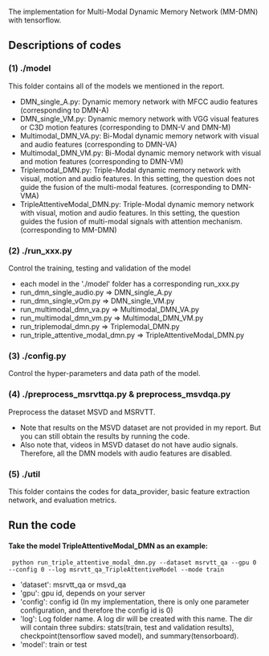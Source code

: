 The implementation for Multi-Modal Dynamic Memory Network (MM-DMN) with tensorflow.

## Descriptions of codes

### (1) ./model
This folder contains all of the models we mentioned in the report.   
* DMN_single_A.py: Dynamic memory network with MFCC audio features (corresponding to DMN-A)  
* DMN_single_VM.py: Dynamic memory network with VGG visual features or C3D motion features  (corresponding to DMN-V and DMN-M)  
* Multimodal_DMN_VA.py: Bi-Modal dynamic memory network with visual and audio features (corresponding to DMN-VA)  
* Multimodal_DMN_VM.py: Bi-Modal dynamic memory network with visual and motion features (corresponding to DMN-VM)  
* Triplemodal_DMN.py: Triple-Modal dynamic memory network with visual, motion and audio features. In this setting, the question does not guide the fusion of the multi-modal features. (corresponding to DMN-VMA)  
* TripleAttentiveModal_DMN.py: Triple-Modal dynamic memory network with visual, motion and audio features. In this setting, the question guides the fusion of multi-modal signals with attention mechanism. (corresponding to MM-DMN)  
	
### (2) ./run_xxx.py
Control the training, testing and validation of the model  
* each model in the './model' folder has a corresponding run_xxx.py  
* run_dmn_single_audio.py => DMN_single_A.py  
* run_dmn_single_vOm.py => DMN_single_VM.py  
* run_multimodal_dmn_va.py => Multimodal_DMN_VA.py  
* run_multimodal_dmn_vm.py => Multimodal_DMN_VM.py  
* run_triplemodal_dmn.py => Triplemodal_DMN.py  
* run_triple_attentive_modal_dmn.py => TripleAttentiveModal_DMN.py  
	
### (3) ./config.py
Control the hyper-parameters and data path of the model.  

### (4) ./preprocess_msrvttqa.py & preprocess_msvdqa.py
Preprocess the dataset MSVD and MSRVTT.  
* Note that results on the MSVD dataset are not provided in my report. But you can still obtain the results by running the code.  
* Also note that, videos in MSVD dataset do not have audio signals. Therefore, all the DMN models with audio features are disabled.  
	
### (5) ./util
This folder contains the codes for data_provider, basic feature extraction network, and evaluation metrics.  


## Run the code

#### Take the model TripleAttentiveModal_DMN as an example:  
     python run_triple_attentive_modal_dmn.py --dataset msrvtt_qa --gpu 0 --config 0 --log msrvtt_qa_TripleAttentiveModel --mode train  
* 'dataset': msrvtt_qa or msvd_qa  
* 'gpu': gpu id, depends on your server  
* 'config': config id (In my implementation, there is only one parameter configuration, and therefore the config id is 0)  
* 'log': Log folder name. A log dir will be created with this name. The dir will contain three subdirs: stats(train, test and validation results), checkpoint(tensorflow saved model), and summary(tensorboard).  
* 'model': train or test  
 
